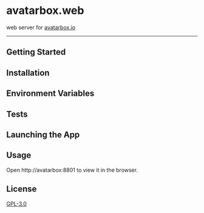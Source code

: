 # avatarbox.web

web server for [avatarbox.io](https://avatarbox.io)

---

## Getting Started

## Installation

## Environment Variables

## Tests

## Launching the App

## Usage


Open http://avatarbox:8801 to view it in the browser.

## License
[GPL-3.0](https://bitbucket.org/mrtillman/avatarbox.io/src/master/LICENSE.md)